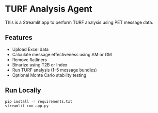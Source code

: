 # TURF Analysis Agent

This is a Streamlit app to perform TURF analysis using PET message data.

## Features
- Upload Excel data
- Calculate message effectiveness using AM or GM
- Remove flatliners
- Binarize using T2B or Index
- Run TURF analysis (1–5 message bundles)
- Optional Monte Carlo stability testing

## Run Locally
```bash
pip install -r requirements.txt
streamlit run app.py
```
